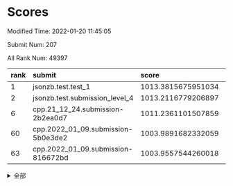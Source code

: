 # Scores

Modified Time: 2022-01-20 11:45:05

Submit Num: 207

All Rank Num: 49397

| rank |               submit               |       score        |       sigma        | pk_num |
| :--- | :--------------------------------- | :----------------- | :----------------- | :----- |
| 1    | jsonzb.test.test_1                 | 1013.3815675951034 | 0.8149143422872464 | 951    |
| 2    | jsonzb.test.submission_level_4     | 1013.2116779206897 | 0.8358824374997209 | 955    |
| 6    | cpp.21_12_24.submission-2b2ea0d7   | 1011.2361101507859 | 0.8095018362888616 | 951    |
| 60   | cpp.2022_01_09.submission-5b0e3de2 | 1003.9891682332059 | 0.7015598674718126 | 963    |
| 63   | cpp.2022_01_09.submission-816672bd | 1003.9557544260018 | 0.7170855957142703 | 950    |


<details>
<summary>全部</summary>

| rank |                 submit                 |       score        |       sigma        | pk_num |
| :--- | :------------------------------------- | :----------------- | :----------------- | :----- |
| 1    | jsonzb.test.test_1                     | 1013.3815675951034 | 0.8149143422872464 | 951    |
| 2    | jsonzb.test.submission_level_4         | 1013.2116779206897 | 0.8358824374997209 | 955    |
| 3    | gobigger.level_3.submission_level_3_38 | 1011.5511032031718 | 0.77812872201451   | 952    |
| 4    | gobigger.level_3.submission_level_3_35 | 1011.4327862229204 | 0.7722720327015933 | 952    |
| 5    | gobigger.level_3.submission_level_3_41 | 1011.4238220952441 | 0.767935483024871  | 956    |
| 6    | cpp.21_12_24.submission-2b2ea0d7       | 1011.2361101507859 | 0.8095018362888616 | 951    |
| 7    | gobigger.level_3.submission_level_3_37 | 1011.0093590780647 | 0.7737506165368465 | 958    |
| 8    | gobigger.level_3.submission_level_3_49 | 1010.959064085979  | 0.7523148124356004 | 953    |
| 9    | gobigger.level_3.submission_level_3_47 | 1010.9292519982902 | 0.7669213482501832 | 952    |
| 10   | gobigger.level_3.submission_level_3_24 | 1010.8096565643232 | 0.7963854858850481 | 948    |
| 11   | gobigger.level_3.submission_level_3_1  | 1010.789401346528  | 0.7605448498152682 | 957    |
| 12   | gobigger.level_3.submission_level_3_29 | 1010.6819413103331 | 0.7704654282467587 | 956    |
| 13   | gobigger.level_3.submission_level_3_28 | 1010.6708759015258 | 0.7606371912322497 | 953    |
| 14   | gobigger.level_3.submission_level_3_48 | 1010.6059525545688 | 0.7674936288636981 | 958    |
| 15   | gobigger.level_3.submission_level_3_33 | 1010.4802207066884 | 0.762705602412204  | 956    |
| 16   | gobigger.level_3.submission_level_3_16 | 1010.4042973387484 | 0.7836232662562255 | 953    |
| 17   | gobigger.level_3.submission_level_3_42 | 1010.3517267601549 | 0.7593633192781964 | 950    |
| 18   | gobigger.level_3.submission_level_3_21 | 1010.3291765398398 | 0.7543423503283866 | 956    |
| 19   | gobigger.level_3.submission_level_3_19 | 1010.2789412312977 | 0.7612345220833665 | 952    |
| 20   | gobigger.level_3.submission_level_3_17 | 1010.1954109407699 | 0.7591217463267268 | 953    |
| 21   | gobigger.level_3.submission_level_3_10 | 1010.0858578301732 | 0.7530877389110823 | 958    |
| 22   | gobigger.level_3.submission_level_3_36 | 1010.0318120724824 | 0.8021185064711243 | 957    |
| 23   | gobigger.level_3.submission_level_3_22 | 1009.9271238373833 | 0.7578543530089847 | 961    |
| 24   | gobigger.level_3.submission_level_3_20 | 1009.8761005052427 | 0.7364645920729229 | 953    |
| 25   | gobigger.level_3.submission_level_3_11 | 1009.8387888251013 | 0.7538468802009411 | 951    |
| 26   | gobigger.level_3.submission_level_3_0  | 1009.7884308148602 | 0.764563588740023  | 958    |
| 27   | gobigger.level_3.submission_level_3_43 | 1009.7595398814605 | 0.7585797713346756 | 956    |
| 28   | gobigger.level_3.submission_level_3_39 | 1009.7527000869818 | 0.7523764413082934 | 950    |
| 29   | gobigger.level_3.submission_level_3_45 | 1009.657483703545  | 0.7613368985738983 | 958    |
| 30   | gobigger.level_3.submission_level_3_13 | 1009.5873344602021 | 0.7661920011167188 | 949    |
| 31   | gobigger.level_3.submission_level_3_4  | 1009.5787960288685 | 0.7380017331267605 | 959    |
| 32   | gobigger.level_3.submission_level_3_23 | 1009.5440161745319 | 0.7343186455045166 | 958    |
| 33   | gobigger.level_3.submission_level_3_8  | 1009.5286443933406 | 0.7657024715749352 | 958    |
| 34   | gobigger.level_3.submission_level_3_30 | 1009.3117124996743 | 0.7533772680442873 | 955    |
| 35   | gobigger.level_3.submission_level_3_34 | 1009.2966611976028 | 0.7419370094558173 | 959    |
| 36   | gobigger.level_3.submission_level_3_25 | 1009.2373929347478 | 0.7600418421663245 | 947    |
| 37   | gobigger.level_3.submission_level_3_15 | 1009.2340820069867 | 0.7456830644256092 | 950    |
| 38   | gobigger.level_3.submission_level_3_5  | 1009.1937418553027 | 0.7445097643407694 | 953    |
| 39   | gobigger.level_3.submission_level_3_3  | 1009.1848209029063 | 0.7460510521062386 | 954    |
| 40   | gobigger.level_3.submission_level_3_14 | 1009.1754239329384 | 0.7373171627182022 | 956    |
| 41   | gobigger.level_3.submission_level_3_2  | 1009.1641966322718 | 0.7471685589401281 | 957    |
| 42   | gobigger.level_3.submission_level_3_12 | 1009.0654352154692 | 0.7695710265675362 | 957    |
| 43   | gobigger.level_3.submission_level_3_40 | 1009.0224476342526 | 0.7573571801255834 | 960    |
| 44   | gobigger.level_3.submission_level_3_18 | 1008.9386052060388 | 0.771792020600803  | 954    |
| 45   | gobigger.level_3.submission_level_3_9  | 1008.9341608192437 | 0.7598165817955083 | 952    |
| 46   | gobigger.level_3.submission_level_3_27 | 1008.7407225319286 | 0.7282821694711621 | 951    |
| 47   | gobigger.level_3.submission_level_3_44 | 1008.7060901221619 | 0.7418353308769026 | 951    |
| 48   | gobigger.level_3.submission_level_3_32 | 1008.7011335245807 | 0.7579842614454628 | 957    |
| 49   | gobigger.level_3.submission_level_3_6  | 1008.496761521165  | 0.7389707505764695 | 955    |
| 50   | gobigger.level_3.submission_level_3_31 | 1008.4646856587593 | 0.7516078644069163 | 957    |
| 51   | gobigger.level_3.submission_level_3_7  | 1008.3719596995325 | 0.7391756113838459 | 949    |
| 52   | gobigger.level_3.submission_level_3_26 | 1008.3567593882169 | 0.7509569730808987 | 956    |
| 53   | gobigger.level_3.submission_level_3_46 | 1008.2404800573613 | 0.741375062962889  | 960    |
| 54   | gobigger.level_1.submission_level_1_19 | 1004.7246819469896 | 0.726476169113077  | 950    |
| 55   | gobigger.level_1.submission_level_1_23 | 1004.6753084223237 | 0.7245459997184307 | 954    |
| 56   | gobigger.level_1.submission_level_1_46 | 1004.6628501546687 | 0.7175763211266205 | 954    |
| 57   | gobigger.level_1.submission_level_1_5  | 1004.5344885560434 | 0.7121586650207002 | 952    |
| 58   | gobigger.level_1.submission_level_1_10 | 1004.4239861699165 | 0.7144901631722016 | 955    |
| 59   | gobigger.level_1.submission_level_1_25 | 1004.132527721395  | 0.716589000333287  | 952    |
| 60   | cpp.2022_01_09.submission-5b0e3de2     | 1003.9891682332059 | 0.7015598674718126 | 963    |
| 61   | gobigger.level_1.submission_level_1_40 | 1003.9847871990692 | 0.7131485484159429 | 955    |
| 62   | gobigger.level_1.submission_level_1_21 | 1003.9700514745273 | 0.7207897633076327 | 958    |
| 63   | cpp.2022_01_09.submission-816672bd     | 1003.9557544260018 | 0.7170855957142703 | 950    |
| 64   | gobigger.level_1.submission_level_1_41 | 1003.8980953739505 | 0.7225882927329235 | 955    |
| 65   | gobigger.level_1.submission_level_1_35 | 1003.8786232584928 | 0.7177592172002908 | 958    |
| 66   | gobigger.level_1.submission_level_1_4  | 1003.8329242696334 | 0.7112161442456042 | 955    |
| 67   | gobigger.level_1.submission_level_1_11 | 1003.7769497368623 | 0.7190924043191594 | 959    |
| 68   | gobigger.level_1.submission_level_1_8  | 1003.7016306726798 | 0.7157065578673825 | 955    |
| 69   | gobigger.level_1.submission_level_1_20 | 1003.664201558178  | 0.7055573138943938 | 959    |
| 70   | gobigger.level_1.submission_level_1_15 | 1003.5144730208918 | 0.717846990856449  | 958    |
| 71   | gobigger.level_1.submission_level_1_39 | 1003.469213329977  | 0.7172450925656338 | 952    |
| 72   | gobigger.level_1.submission_level_1_38 | 1003.4557391993758 | 0.7232202589567094 | 953    |
| 73   | gobigger.level_1.submission_level_1_43 | 1003.4463864909503 | 0.7206126670243309 | 953    |
| 74   | gobigger.level_1.submission_level_1_42 | 1003.4444670479692 | 0.7211628472240554 | 955    |
| 75   | gobigger.level_1.submission_level_1_1  | 1003.4287877299201 | 0.7144290930987525 | 954    |
| 76   | gobigger.level_1.submission_level_1_49 | 1003.3954245093371 | 0.7254830743999091 | 953    |
| 77   | gobigger.level_1.submission_level_1_2  | 1003.2885584257522 | 0.7113873992193306 | 958    |
| 78   | gobigger.level_1.submission_level_1_28 | 1003.2505839053028 | 0.7154266889995312 | 959    |
| 79   | gobigger.level_1.submission_level_1_3  | 1003.2496093824436 | 0.7018525988000239 | 952    |
| 80   | gobigger.level_1.submission_level_1_36 | 1003.2481637151893 | 0.7146015693830722 | 955    |
| 81   | gobigger.level_1.submission_level_1_13 | 1003.2126431832521 | 0.7127702413037207 | 952    |
| 82   | gobigger.level_1.submission_level_1_29 | 1003.1524293695663 | 0.7143169818778714 | 956    |
| 83   | gobigger.level_1.submission_level_1_33 | 1003.110513049549  | 0.7069528628127965 | 954    |
| 84   | gobigger.level_1.submission_level_1_0  | 1003.06296131749   | 0.7099281085627975 | 952    |
| 85   | gobigger.level_1.submission_level_1_27 | 1002.9934092480682 | 0.7147408028470852 | 958    |
| 86   | gobigger.level_1.submission_level_1_22 | 1002.980265602701  | 0.7134532145120034 | 959    |
| 87   | gobigger.level_1.submission_level_1_37 | 1002.9632587174492 | 0.7203391262664357 | 955    |
| 88   | gobigger.level_1.submission_level_1_24 | 1002.9152196096343 | 0.7102295601340701 | 953    |
| 89   | gobigger.level_1.submission_level_1_18 | 1002.8789919162331 | 0.7131991197833276 | 950    |
| 90   | gobigger.level_1.submission_level_1_31 | 1002.8470049126007 | 0.699666763086277  | 954    |
| 91   | gobigger.level_1.submission_level_1_45 | 1002.8157755317545 | 0.7109609353629477 | 954    |
| 92   | gobigger.level_1.submission_level_1_9  | 1002.7217652949448 | 0.7186945227855823 | 956    |
| 93   | gobigger.level_1.submission_level_1_34 | 1002.6511461970804 | 0.7114518994110135 | 958    |
| 94   | gobigger.level_1.submission_level_1_32 | 1002.63213151245   | 0.7035343064097355 | 955    |
| 95   | gobigger.level_1.submission_level_1_30 | 1002.5918398994991 | 0.7016534708204508 | 957    |
| 96   | gobigger.level_1.submission_level_1_47 | 1002.5274714423349 | 0.7259090426001452 | 953    |
| 97   | gobigger.level_1.submission_level_1_17 | 1002.497881445607  | 0.7104801232013499 | 955    |
| 98   | gobigger.level_1.submission_level_1_26 | 1002.4737736411385 | 0.7131945263753681 | 954    |
| 99   | gobigger.level_1.submission_level_1_12 | 1002.4630469633342 | 0.7191852955565979 | 957    |
| 100  | gobigger.level_1.submission_level_1_44 | 1002.4525464445759 | 0.7115765588936148 | 954    |
| 101  | gobigger.level_1.submission_level_1_14 | 1002.2885368798628 | 0.7086919962856335 | 952    |
| 102  | gobigger.level_1.submission_level_1_16 | 1002.210190369719  | 0.7199525313665561 | 958    |
| 103  | gobigger.level_1.submission_level_1_7  | 1002.1759216953091 | 0.7129238897182505 | 956    |
| 104  | gobigger.level_1.submission_level_1_48 | 1002.1150757285309 | 0.7126527886858979 | 957    |
| 105  | gobigger.level_1.submission_level_1_6  | 1001.9717017248463 | 0.7194285155190849 | 956    |
| 106  | gobigger.random.submission_random_9    | 997.544017527212   | 0.7084404651608047 | 949    |
| 107  | gobigger.random.submission_random_3    | 997.422055224312   | 0.7195627343507955 | 957    |
| 108  | gobigger.random.submission_random_15   | 997.2963729372253  | 0.6991315391727154 | 955    |
| 109  | gobigger.random.submission_random_1    | 996.8588719543421  | 0.694997360622692  | 954    |
| 110  | gobigger.random.submission_random_35   | 996.6791510064326  | 0.7096104689077801 | 952    |
| 111  | gobigger.random.submission_random_18   | 996.6402896582559  | 0.7050254065135486 | 956    |
| 112  | gobigger.random.submission_random_6    | 996.535781052345   | 0.7273479083050699 | 951    |
| 113  | gobigger.random.submission_random_40   | 996.5249371606978  | 0.696849436089062  | 961    |
| 114  | gobigger.random.submission_random_4    | 996.4855460143048  | 0.707278341660175  | 954    |
| 115  | gobigger.random.submission_random_2    | 996.4688841003347  | 0.7043200624547299 | 952    |
| 116  | gobigger.random.submission_random_45   | 996.4468621964515  | 0.7041895204338603 | 956    |
| 117  | gobigger.random.submission_random_31   | 996.4184050880168  | 0.7159004542240487 | 954    |
| 118  | gobigger.random.submission_random_0    | 996.3799427499539  | 0.7073490811678402 | 949    |
| 119  | gobigger.random.submission_random_39   | 996.3045616777216  | 0.712902578417308  | 959    |
| 120  | gobigger.random.submission_random_47   | 996.3031263439124  | 0.7006795894937761 | 953    |
| 121  | gobigger.random.submission_random_5    | 996.281987947441   | 0.7163897405242332 | 957    |
| 122  | gobigger.random.submission_random_28   | 996.2759673406016  | 0.7085649312143089 | 956    |
| 123  | gobigger.random.submission_random_20   | 996.2403559750277  | 0.6988812694877082 | 957    |
| 124  | gobigger.random.submission_random_26   | 996.1938745658606  | 0.7013067510455818 | 955    |
| 125  | gobigger.random.submission_random_36   | 996.1784450095854  | 0.7154266034598458 | 957    |
| 126  | gobigger.random.submission_random_49   | 996.1294945483249  | 0.7069344088943242 | 956    |
| 127  | gobigger.random.submission_random_30   | 996.1118356163222  | 0.7091728225452942 | 954    |
| 128  | gobigger.random.submission_random_24   | 996.0179928225655  | 0.7041957294645671 | 955    |
| 129  | gobigger.random.submission_random_14   | 995.9964700873903  | 0.7040977165245247 | 950    |
| 130  | gobigger.random.submission_random_10   | 995.9469601162266  | 0.7105999770215986 | 958    |
| 131  | gobigger.random.submission_random_48   | 995.9366279669117  | 0.7080312655399786 | 956    |
| 132  | gobigger.random.submission_random_46   | 995.9168296792037  | 0.7122923724653003 | 948    |
| 133  | gobigger.random.submission_random_44   | 995.9076364241441  | 0.7054733305386072 | 954    |
| 134  | gobigger.random.submission_random_16   | 995.9058526620216  | 0.7062816619914054 | 960    |
| 135  | gobigger.random.submission_random_32   | 995.9048084121556  | 0.7099230166712306 | 955    |
| 136  | gobigger.random.submission_random_19   | 995.8675299028121  | 0.7080551921044246 | 950    |
| 137  | gobigger.random.submission_random_13   | 995.8653190134021  | 0.721526796776851  | 957    |
| 138  | gobigger.random.submission_random_34   | 995.8488162437013  | 0.7082112059669965 | 955    |
| 139  | gobigger.random.submission_random_17   | 995.7973096475414  | 0.712275943639085  | 956    |
| 140  | gobigger.random.submission_random_23   | 995.7439886938731  | 0.7047762782255792 | 958    |
| 141  | gobigger.random.submission_random_12   | 995.7126971756073  | 0.7161729447197278 | 957    |
| 142  | gobigger.random.submission_random_27   | 995.6237824998439  | 0.7131779379967537 | 950    |
| 143  | gobigger.random.submission_random_22   | 995.6108820346785  | 0.7056998543537466 | 955    |
| 144  | gobigger.random.submission_random_42   | 995.5984696261605  | 0.7176403409213019 | 952    |
| 145  | gobigger.random.submission_random_11   | 995.5904108740233  | 0.7138146600051258 | 949    |
| 146  | gobigger.random.submission_random_37   | 995.5718070810176  | 0.7036086744966579 | 951    |
| 147  | gobigger.random.submission_random_43   | 995.5595872029421  | 0.7064164061517048 | 954    |
| 148  | gobigger.random.submission_random_33   | 995.0502395244944  | 0.7119089379167484 | 954    |
| 149  | gobigger.random.submission_random_21   | 995.012510635783   | 0.7055175868636387 | 957    |
| 150  | gobigger.random.submission_random_7    | 994.9988602513178  | 0.7168258604802876 | 953    |
| 151  | gobigger.random.submission_random_38   | 994.925819925023   | 0.7187315031594703 | 960    |
| 152  | gobigger.random.submission_random_29   | 994.8645368789164  | 0.7103844646662902 | 950    |
| 153  | gobigger.random.submission_random_41   | 994.7249695580446  | 0.7123594759454045 | 951    |
| 154  | gobigger.random.submission_random_25   | 994.5038991896696  | 0.717647412166714  | 958    |
| 155  | gobigger.level_2.submission_level_2_31 | 993.9858372518753  | 0.7259771251005557 | 961    |
| 156  | gobigger.random.submission_random_8    | 993.7860282462711  | 0.7352304790697197 | 956    |
| 157  | gobigger.level_2.submission_level_2_22 | 993.6412642205898  | 0.7494790756086643 | 954    |
| 158  | gobigger.level_2.submission_level_2_20 | 993.640817032242   | 0.7325618956119192 | 953    |
| 159  | gobigger.level_2.submission_level_2_45 | 993.5504481575877  | 0.7239941126416801 | 958    |
| 160  | gobigger.level_2.submission_level_2_10 | 993.5260433470412  | 0.7383561320286607 | 949    |
| 161  | gobigger.level_2.submission_level_2_4  | 993.4351438857007  | 0.7348253798450731 | 948    |
| 162  | gobigger.level_2.submission_level_2_41 | 993.3057455668651  | 0.7302504135780606 | 954    |
| 163  | gobigger.level_2.submission_level_2_32 | 993.2287309477915  | 0.7310216994850215 | 957    |
| 164  | gobigger.level_2.submission_level_2_11 | 993.1691121064737  | 0.7438551197008865 | 955    |
| 165  | gobigger.level_2.submission_level_2_33 | 992.9021332462718  | 0.7495944811997455 | 954    |
| 166  | gobigger.level_2.submission_level_2_18 | 992.8118978614237  | 0.7327531167973615 | 956    |
| 167  | gobigger.level_2.submission_level_2_40 | 992.6348524589844  | 0.7435447099120682 | 957    |
| 168  | gobigger.level_2.submission_level_2_34 | 992.6109890088682  | 0.7482670391515568 | 955    |
| 169  | gobigger.level_2.submission_level_2_26 | 992.5126406688843  | 0.7448595163300723 | 956    |
| 170  | gobigger.level_2.submission_level_2_23 | 992.5119365112806  | 0.7454490184018354 | 961    |
| 171  | gobigger.level_2.submission_level_2_29 | 992.437424832605   | 0.7526725170400411 | 953    |
| 172  | gobigger.level_2.submission_level_2_8  | 992.4172376838036  | 0.7635205948539088 | 953    |
| 173  | gobigger.level_2.submission_level_2_0  | 992.3302371155488  | 0.7484762803031907 | 955    |
| 174  | gobigger.level_2.submission_level_2_9  | 992.3140904605426  | 0.7582637614436434 | 950    |
| 175  | gobigger.level_2.submission_level_2_16 | 992.2954411611219  | 0.7385242141601742 | 959    |
| 176  | gobigger.level_2.submission_level_2_42 | 992.2444054492121  | 0.7611296852313684 | 955    |
| 177  | gobigger.level_2.submission_level_2_17 | 992.2325791159637  | 0.731399264944361  | 951    |
| 178  | gobigger.level_2.submission_level_2_14 | 992.1875343657954  | 0.7482557379832967 | 954    |
| 179  | gobigger.level_2.submission_level_2_21 | 992.0594875181331  | 0.7412637823812435 | 955    |
| 180  | gobigger.level_2.submission_level_2_46 | 992.0481817015739  | 0.7468614393149741 | 952    |
| 181  | gobigger.level_2.submission_level_2_49 | 992.0233815992216  | 0.7468120157216529 | 951    |
| 182  | gobigger.level_2.submission_level_2_30 | 992.0180534791624  | 0.7381770303559635 | 953    |
| 183  | gobigger.level_2.submission_level_2_36 | 991.9089022512238  | 0.7514738362998546 | 957    |
| 184  | gobigger.level_2.submission_level_2_3  | 991.9035927288178  | 0.7448810180455646 | 953    |
| 185  | gobigger.level_2.submission_level_2_44 | 991.8847424623265  | 0.7385858000278692 | 951    |
| 186  | gobigger.level_2.submission_level_2_35 | 991.8787922073589  | 0.7150430926650622 | 954    |
| 187  | gobigger.level_2.submission_level_2_1  | 991.8514525960634  | 0.7456883157890372 | 954    |
| 188  | gobigger.level_2.submission_level_2_13 | 991.7884428073253  | 0.7666346597270138 | 959    |
| 189  | gobigger.level_2.submission_level_2_37 | 991.7533719345273  | 0.7347548474141923 | 956    |
| 190  | gobigger.level_2.submission_level_2_39 | 991.745114733315   | 0.7569741411609925 | 954    |
| 191  | gobigger.level_2.submission_level_2_28 | 991.6914120375848  | 0.7322683304209561 | 951    |
| 192  | gobigger.level_2.submission_level_2_47 | 991.5777863649515  | 0.7357916954389927 | 952    |
| 193  | gobigger.level_2.submission_level_2_5  | 991.4585002595496  | 0.7491916751256527 | 958    |
| 194  | gobigger.level_2.submission_level_2_24 | 991.4026977639219  | 0.7376419220732623 | 948    |
| 195  | gobigger.level_2.submission_level_2_43 | 991.344030937935   | 0.7658684511659981 | 957    |
| 196  | gobigger.level_2.submission_level_2_25 | 991.3066527679827  | 0.7517926405350893 | 956    |
| 197  | gobigger.level_2.submission_level_2_19 | 991.2781332497475  | 0.7618410164368659 | 957    |
| 198  | gobigger.level_2.submission_level_2_27 | 991.2089410834877  | 0.74762897904987   | 956    |
| 199  | gobigger.level_2.submission_level_2_15 | 991.1902577026364  | 0.756934466134348  | 952    |
| 200  | gobigger.level_2.submission_level_2_2  | 990.9032209282371  | 0.7609626813788155 | 950    |
| 201  | gobigger.level_2.submission_level_2_12 | 990.8964264739614  | 0.7719029448134678 | 951    |
| 202  | gobigger.level_2.submission_level_2_7  | 990.8793958014286  | 0.7665374332696357 | 950    |
| 203  | gobigger.level_2.submission_level_2_38 | 990.7353893361781  | 0.7640363311732243 | 958    |
| 204  | gobigger.level_2.submission_level_2_6  | 990.6558197750287  | 0.7587313568635382 | 954    |
| 205  | gobigger.level_2.submission_level_2_48 | 990.2325788984479  | 0.7835302225335178 | 960    |
| 206  | gobigger.none.submission_none_0        | 977.9229715163364  | 1.384766817488016  | 950    |
| 207  | gobigger.none.submission_none_1        | 976.1001499205249  | 1.4063380711807392 | 952    |

</details>
